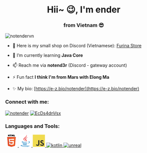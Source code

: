 <h1 align="center">Hii~ 😉, I'm ender</h1>
<h3 align="center">from Vietnam 😎</h3>

<p align="left"> <img src="https://komarev.com/ghpvc/?username=notendervn&label=Profile%20views&color=0e75b6&style=flat" alt="notendervn" /> </p>

- 🔭 Here is my small shop on Discord (Vietnamese): [Furina Store](https://discord.gg/furinastore)

- 🌱 I’m currently learning **Java Core**

- 📫 Reach me via **notend3r** (Discord - gateway account)

- ⚡ Fun fact **I think I'm from Mars with Elong Ma**

- ✨ My bio: [https://e-z.bio/notender](https://e-z.bio/notender)

<h3 align="left">Connect with me:</h3>
<p align="left">
<a href="https://www.youtube.com/c/notendervn" target="blank"><img align="center" src="https://raw.githubusercontent.com/rahuldkjain/github-profile-readme-generator/master/src/images/icons/Social/youtube.svg" alt="notender" height="30" width="40" /></a>
<a href="https://discord.gg/cattoshop" target="blank"><img align="center" src="https://raw.githubusercontent.com/rahuldkjain/github-profile-readme-generator/master/src/images/icons/Social/discord.svg" alt="EcDs4dnVsx" height="30" width="40" /></a>
</p>

<h3 align="left">Languages and Tools:</h3>
<p align="left"> <a href="https://www.w3.org/html/" target="_blank" rel="noreferrer"> <img src="https://raw.githubusercontent.com/devicons/devicon/master/icons/html5/html5-original-wordmark.svg" alt="html5" width="40" height="40"/> </a> <a href="https://www.java.com" target="_blank" rel="noreferrer"> <img src="https://raw.githubusercontent.com/devicons/devicon/master/icons/java/java-original.svg" alt="java" width="40" height="40"/> </a> <a href="https://developer.mozilla.org/en-US/docs/Web/JavaScript" target="_blank" rel="noreferrer"> <img src="https://raw.githubusercontent.com/devicons/devicon/master/icons/javascript/javascript-original.svg" alt="javascript" width="40" height="40"/> </a> <a href="https://kotlinlang.org" target="_blank" rel="noreferrer"> <img src="https://www.vectorlogo.zone/logos/kotlinlang/kotlinlang-icon.svg" alt="kotlin" width="40" height="40"/> </a> <a href="https://unrealengine.com/" target="_blank" rel="noreferrer"> <img src="https://raw.githubusercontent.com/kenangundogan/fontisto/036b7eca71aab1bef8e6a0518f7329f13ed62f6b/icons/svg/brand/unreal-engine.svg" alt="unreal" width="40" height="40"/> </a> </p>
